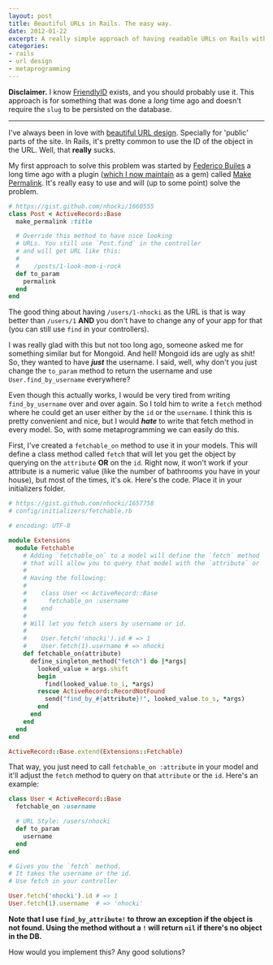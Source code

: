 ```yaml
---
layout: post
title: Beautiful URLs in Rails. The easy way.
date: 2012-01-22
excerpt: A really simple approach of having readable URLs on Rails without using FriendlyID.
categories:
- rails
- url design
- metaprogramming
---
```


**Disclaimer.** I know [FriendlyID](http://rubygems.org/gems/friendly_id) exists,
and you should probably use it. This approach is for something that was done a
*long* time ago and doesn't require the `slug` to be persisted on the database.

---

I've always been in love with [beautiful URL design][url-design]. Specially for 'public' parts of the site. In Rails, it's pretty common to use the ID of the object in the URL. Well, that **really** sucks.

My first approach to solve this problem was started by [Federico Builes][federico] a long time ago with a plugin ([which I now maintain](https://github.com/nhocki/make_permalink) as a gem) called [Make Permalink](http://rubygems.org/gems/make_permalink). It's really easy to use and will (up to some point) solve the problem.

```ruby
# https://gist.github.com/nhocki/1660555
class Post < ActiveRecord::Base
  make_permalink :title

  # Override this method to have nice looking
  # URLs. You still use `Post.find` in the controller
  # and will get URL like this:
  #
  #    /posts/1-look-mom-i-rock
  def to_param
    permalink
  end
end
```

The good thing about having `/users/1-nhocki` as the URL is that is way better than `/users/1` **AND** you don't have to change any of your app for that (you can still use `find` in your controllers).

I was really glad with this but not too long ago, someone asked me for something similar but for Mongoid. And hell! Mongoid ids are ugly as shit! So, they wanted to have _**just**_ the username. I said, well, why don't you just change the `to_param` method to return the username and use `User.find_by_username` everywhere?

Even though this actually works, I would be very tired from writing `find_by_username` over and over again. So I told him to write a `fetch` method where he could get an user either by the `id` or the `username`. I think this is pretty convenient and nice, but I would _**hate**_ to write that fetch method in every model. So, with some metaprogramming we can easily do this.

First, I've created a `fetchable_on` method to use it in your models. This will define a class method called `fetch` that will let you get the object by querying on the `attribute` **OR** on the `id`. Right now, it won't work if your attribute is a numeric value (like the number of bathrooms you have in your house), but most of the times, it's ok. Here's the code. Place it in your initializers folder.

```ruby
# https://gist.github.com/nhocki/1657758
# config/initializers/fetchable.rb

# encoding: UTF-8

module Extensions
  module Fetchable
    # Adding `fetchable_on` to a model will define the `fetch` method
    # that will allow you to query that model with the `attribute` or `id`.
    #
    # Having the following:
    #
    #    class User << ActiveRecord::Base
    #      fetchable_on :username
    #    end
    #
    # Will let you fetch users by username or id.
    #
    #    User.fetch('nhocki').id # => 1
    #    User.fetch(1).username # => nhocki
    def fetchable_on(attribute)
      define_singleton_method("fetch") do |*args|
        looked_value = args.shift
        begin
          find(looked_value.to_i, *args)
        rescue ActiveRecord::RecordNotFound
          send("find_by_#{attribute}!", looked_value.to_s, *args)
        end
      end
    end
  end
end

ActiveRecord::Base.extend(Extensions::Fetchable)
```

That way, you just need to call `fetchable_on :attribute` in your model and it'll adjust the `fetch` method to query on that `attribute` or the `id`. Here's an example:

```ruby
class User < ActiveRecord::Base
  fetchable_on :username

  # URL Style: /users/nhocki
  def to_param
    username
  end
end

# Gives you the `fetch` method.
# It takes the username or the id.
# Use fetch in your controller

User.fetch('nhocki').id # => 1
User.fetch(1).username  # => 'nhocki'
```

**Note that I use `find_by_attribute!` to throw an exception if the object is not found. Using the method without a `!` will return `nil` if there's no object in the DB.**

How would you implement this? Any good solutions?

[url-design]: http://warpspire.com/posts/url-design
[federico]: http://mheroin.com
